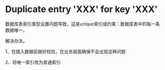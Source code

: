 # Duplicate entry 'XXX' for key 'XXX'

数据库表索引类型设置问题导致，这是unique索引或约束：数据库表中的每一条数据唯一。

解决办法，

1、在插入数据前做好校验，在业务层面确保不会出现这种问题

2、将唯一索引改为普通索引